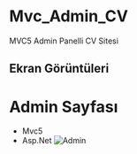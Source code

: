 # Mvc_Admin_CV
MVC5 Admin Panelli CV Sitesi
## Ekran Görüntüleri
# Admin Sayfası
- Mvc5
- Asp.Net 
![Admin](https://github.com/Gulermut/Mvc_Admin_CV/assets/148389310/20c15777-ab86-4f10-9712-c4ddc4c9ce38)
